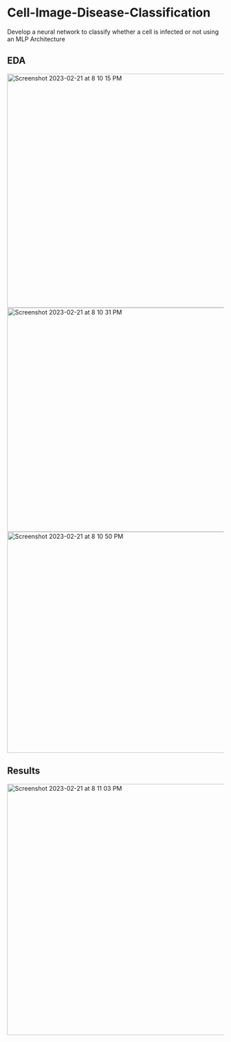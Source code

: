 # Cell-Image-Disease-Classification
Develop a neural network to classify whether a cell is infected or not using an MLP Architecture
## EDA
<img width="544" alt="Screenshot 2023-02-21 at 8 10 15 PM" src="https://user-images.githubusercontent.com/80636783/220375286-7e5389b9-eaa2-4e9a-821e-7919979b468f.png">
<img width="521" alt="Screenshot 2023-02-21 at 8 10 31 PM" src="https://user-images.githubusercontent.com/80636783/220375343-cc3564b2-df3f-4f42-8c68-11520395fb15.png">
<img width="514" alt="Screenshot 2023-02-21 at 8 10 50 PM" src="https://user-images.githubusercontent.com/80636783/220375420-208a08d8-ac9c-4a59-b282-f646861983ff.png">

## Results

<img width="584" alt="Screenshot 2023-02-21 at 8 11 03 PM" src="https://user-images.githubusercontent.com/80636783/220375476-ea16ecf7-e99b-43d6-a52b-b6873098891f.png">
